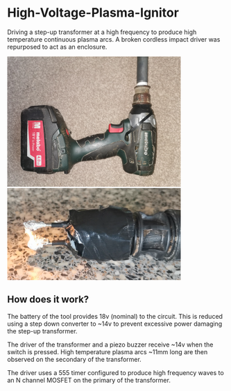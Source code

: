 # High-Voltage-Plasma-Ignitor
Driving a step-up transformer at a high frequency to produce high temperature continuous plasma arcs.
A broken cordless impact driver was repurposed to act as an enclosure.

<img src="image1.jpg" width="400"><img src="image3.png" width="400">

## How does it work?
The battery of the tool provides 18v (nominal) to the circuit.
This is reduced using a step down converter to ~14v to prevent
excessive power damaging the step-up transformer.

The driver of the transformer and a piezo buzzer receive ~14v when the switch
is pressed. High temperature plasma arcs ~11mm long are then observed on the 
secondary of the transformer.

The driver uses a 555 timer configured to produce high frequency waves to an
N channel MOSFET on the primary of the transformer.
